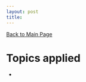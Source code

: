 ```yaml
---
layout: post
title: 
---
```



[Back to Main Page](https://cruzjc.github.io/)

# Topics applied

* 

<div>



</div>

